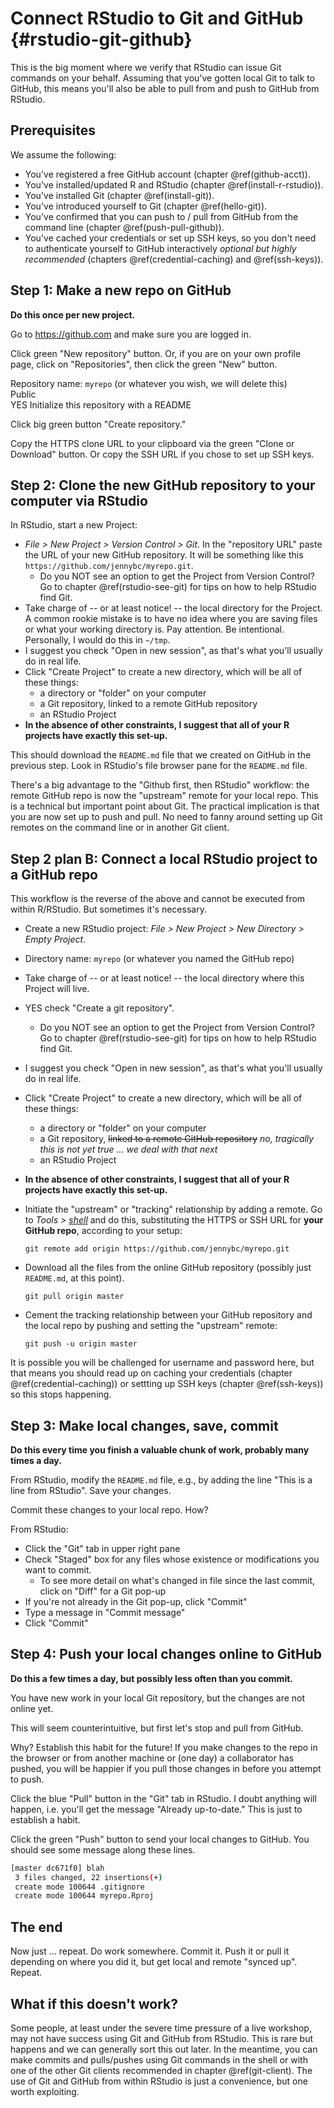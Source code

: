 # Connect RStudio to Git and GitHub {#rstudio-git-github}

This is the big moment where we verify that RStudio can issue Git commands on your behalf. Assuming that you've gotten local Git to talk to GitHub, this means you'll also be able to pull from and push to GitHub from RStudio.

## Prerequisites

We assume the following: 

  * You've registered a free GitHub account (chapter \@ref(github-acct)).
  * You've installed/updated R and RStudio (chapter \@ref(install-r-rstudio)).
  * You've installed Git (chapter \@ref(install-git)).
  * You've introduced yourself to Git (chapter \@ref(hello-git)).
  * You've confirmed that you can push to / pull from GitHub from the command line (chapter \@ref(push-pull-github)).
  * You've cached your credentials or set up SSH keys, so you don't need to authenticate yourself to GitHub interactively *optional but highly recommended* (chapters \@ref(credential-caching) and \@ref(ssh-keys)).

## Step 1: Make a new repo on GitHub

**Do this once per new project.**

Go to <https://github.com> and make sure you are logged in.

Click green "New repository" button. Or, if you are on your own profile page, click on "Repositories", then click the green "New" button.

Repository name: `myrepo` (or whatever you wish, we will delete this)  
Public  
YES Initialize this repository with a README

Click big green button "Create repository."

Copy the HTTPS clone URL to your clipboard via the green "Clone or Download" button. Or copy the SSH URL if you chose to set up SSH keys.

## Step 2: Clone the new GitHub repository to your computer via RStudio

In RStudio, start a new Project:

  * *File > New Project > Version Control > Git*. In the "repository URL" paste the URL of your new GitHub repository. It will be something like this `https://github.com/jennybc/myrepo.git`.
    - Do you NOT see an option to get the Project from Version Control? Go to chapter \@ref(rstudio-see-git) for tips on how to help RStudio find Git.
  * Take charge of -- or at least notice! -- the local directory for the Project. A common rookie mistake is to have no idea where you are saving files or what your working directory is. Pay attention. Be intentional. Personally, I would do this in `~/tmp`.
  * I suggest you check "Open in new session", as that's what you'll usually do in real life.
  * Click "Create Project" to create a new directory, which will be all of these things:
    - a directory or "folder" on your computer
    - a Git repository, linked to a remote GitHub repository
    - an RStudio Project
  * **In the absence of other constraints, I suggest that all of your R projects have exactly this set-up.**

This should download the `README.md` file that we created on GitHub in the previous step. Look in RStudio's file browser pane for the `README.md` file.

There's a big advantage to the "Github first, then RStudio" workflow: the remote GitHub repo is now the "upstream" remote for your local repo. This is a technical but important point about Git. The practical implication is that you are now set up to push and pull. No need to fanny around setting up Git remotes on the command line or in another Git client.

## Step 2 plan B: Connect a local RStudio project to a GitHub repo

This workflow is the reverse of the above and cannot be executed from within R/RStudio. But sometimes it's necessary.

  * Create a new RStudio project: *File > New Project > New Directory > Empty Project*.
  
  * Directory name: `myrepo` (or whatever you named the GitHub repo)
  
  * Take charge of -- or at least notice! -- the local directory where this Project will live.
  
  * YES check "Create a git repository".
  
    - Do you NOT see an option to get the Project from Version Control? Go to chapter \@ref(rstudio-see-git) for tips on how to help RStudio find Git.
    
  * I suggest you check "Open in new session", as that's what you'll usually do in real life.

  * Click "Create Project" to create a new directory, which will be all of these things:
    - a directory or "folder" on your computer
     - a Git repository, ~~linked to a remote GitHub repository~~ *no, tragically this is not yet true ... we deal with that next*
    - an RStudio Project
  * **In the absence of other constraints, I suggest that all of your R projects have exactly this set-up.**

  * Initiate the "upstream" or "tracking" relationship by adding a remote. Go to *Tools > [shell](git09_shell.html)* and do this, substituting the HTTPS or SSH URL for **your GitHub repo**, according to your setup:

    ``` shell
    git remote add origin https://github.com/jennybc/myrepo.git
    ```
    
  * Download all the files from the online GitHub repository (possibly just `README.md`, at this point).
  
    ``` shell
    git pull origin master
    ```

  * Cement the tracking relationship between your GitHub repository and the local repo by pushing and setting the "upstream" remote:
  
    ``` shell
    git push -u origin master
    ```

It is possible you will be challenged for username and password here, but that means you should read up on caching your credentials (chapter \@ref(credential-caching)) or settting up SSH keys (chapter \@ref(ssh-keys)) so this stops happening.

## Step 3: Make local changes, save, commit

**Do this every time you finish a valuable chunk of work, probably many times a day.**

From RStudio, modify the `README.md` file, e.g., by adding the line "This is a line from RStudio". Save your changes.

Commit these changes to your local repo. How?

From RStudio:

  * Click the "Git" tab in upper right pane
  * Check "Staged" box for any files whose existence or modifications you want to commit.
    - To see more detail on what's changed in file since the last commit, click on "Diff" for a Git pop-up
  * If you're not already in the Git pop-up, click "Commit"
  * Type a message in "Commit message"
  * Click "Commit"

## Step 4: Push your local changes online to GitHub

**Do this a few times a day, but possibly less often than you commit.**

You have new work in your local Git repository, but the changes are not online yet.

This will seem counterintuitive, but first let's stop and pull from GitHub.

 Why? Establish this habit for the future! If you make changes to the repo in the browser or from another machine or (one day) a collaborator has pushed, you will be happier if you pull those changes in before you attempt to push.
  
Click the blue "Pull" button in the "Git" tab in RStudio. I doubt anything will happen, i.e. you'll get the message "Already up-to-date." This is just to establish a habit.

Click the green "Push" button to send your local changes to GitHub. You should see some message along these lines.

``` sh
[master dc671f0] blah
 3 files changed, 22 insertions(+)
 create mode 100644 .gitignore
 create mode 100644 myrepo.Rproj
```

## The end

Now just ... repeat. Do work somewhere. Commit it. Push it or pull it depending on where you did it, but get local and remote "synced up". Repeat.

## What if this doesn't work?

Some people, at least under the severe time pressure of a live workshop, may not have success using Git and GitHub from RStudio. This is rare but happens and we can generally sort this out later. In the meantime, you can make commits and pulls/pushes using Git commands in the shell or with one of the other Git clients recommended in chapter \@ref(git-client). The use of Git and GitHub from within RStudio is just a convenience, but one worth exploiting.
